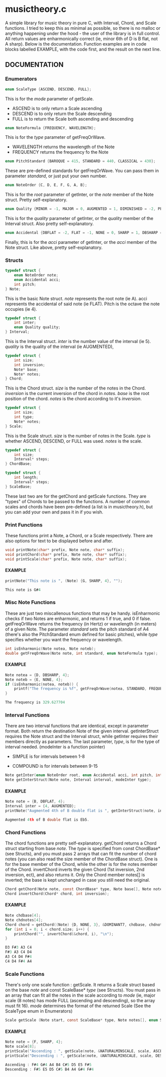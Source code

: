 # musictheory.c
A simple library for music theory in pure C, with Interval, Chord, and Scale functions. I tried to keep this as minimal as possible, so there is no malloc or anything happening under the hood - the user of the library is in full control. All return values are enharmonically correct (ie, minor 6th of D is B flat, not A sharp). Below is the documentation. Function examples are in code blocks labelled EXAMPLE, with the code first, and the result on the next line.

## DOCUMENTATION

### Enumerators

```C
enum ScaleType {ASCEND, DESCEND, FULL};
```
This is for the *mode* parameter of getScale.

* ASCEND is to only return a Scale ascending
* DESCEND is to only return the Scale descending
* FULL is to return the Scale both ascending and descending

```C
enum NoteFormula {FREQUENCY, WAVELENGTH};
```
This is for the *type* parameter of getFreqOrWave.

* WAVELENGTH returns the wavelength of the Note
* FREQUENCY returns the frequency fo the Note

```C
enum PitchStandard {BAROQUE = 415, STANDARD = 440, CLASSICAL = 430};
```
These are pre-defined standards for getFreqOrWave. You can pass them in parameter *standard*, or just put your own number.

```C
enum NoteOrder {C, D, E, F, G, A, B};
```
This is for the *root* parameter of getInter, or the *note* member of the Note struct. Pretty self-explanatory.

```C
enum Quality {MINOR = -1, MAJOR = 0, AUGMENTED = 1, DIMINISHED = -2, PERFECT = 3};
```
This is for the *quality* parameter of getInter, or the *quality* member of the Interval struct. Also pretty self-explanatory.

```C
enum Accidental {DBFLAT = -2, FLAT = -1, NONE = 0, SHARP = 1, DBSHARP = 2};
```
Finally, this is for the *acci* parameter of getInter, or the *acci* member of the Note struct. Like above, pretty self-explanatory.

### Structs
```C
typedef struct {
    enum NoteOrder note;
    enum Accidental acci;
    int pitch;
} Note;
```
This is the basic Note struct. *note* represents the root note (ie A). acci represents the accidental of said note (ie FLAT). Pitch is the octave the note occupies (ie 4).

```C
typedef struct {
    int inter;
    enum Quality quality;
} Interval;
```

This is the Interval struct. *inter* is the number value of the interval (ie 5). *quality* is the quality of the interval (ie AUGMENTED),

```C
typedef struct {
    int size;
    int inversion;
    Note* base;
    Note* notes;
} Chord;
```

This is the Chord struct. *size* is the number of the notes in the Chord. *inversion* is the current inversion of the chord in *notes*. *base* is the root position of the chord. *notes* is the chord according to it's *inversion*. 

```C
typedef struct {
    int size;
    int type;
    Note* notes;
} Scale;
```

This is the Scale struct. *size* is the number of notes in the Scale. *type* is whether ASCEND, DESCEND, or FULL was used. *notes* is the scale.

```C
typedef struct {
    int size;
    Interval* steps;
} ChordBase;

typedef struct {
    int length;
    Interval* steps;
} ScaleBase;
```
These last two are for the getChord and getScale functions. They are "types" of Chords to be passed to the functions. A number of common scales and chords have been pre-defined (a list is in musictheory.h), but you can add your own and pass it in if you wish.

### Print Functions

These functions print a Note, a Chord, or a Scale respectively. There are also options for text to be displayed before and after.

```C
void printNote(char* prefix, Note note, char* suffix);
void printChord(char* prefix, Note note, char* suffix);
void printScale(char* prefix, Note note, char* suffix);
```
#### EXAMPLE
```C
printNote("This note is ", (Note) {G, SHARP, 4}, "");

This note is G#4
```

### Misc Note Functions

These are just two miscallenous functions that may be handy. isEnharmonic checks if two Notes are enharmonic, and returns 1 if true, and 0 if false.
getFreqOrWave returns the frequency (in Hertz) or wavelength (in meters) of a given Note. The parameter *standard* sets the pitch standard of A4 (there's also the PitchStandard enum defined for basic pitches), while *type*
specifies whether you want the frequency or wavelength.

```C
int isEnharmonic(Note notea, Note noteb);
double getFreqOrWave(Note note, int standard, enum NoteFormula type);
```
#### EXAMPLE
```C
Note notea = {D, DBSHARP, 4};
Note noteb = {E, NONE, 4};
if (isEnharmonic(notea, noteb)) {
    printf("The frequency is %f", getFreqOrWave(notea, STANDARD, FREQUENCY));
}

The frequency is 329.627704
```

### Interval Functions

There are two interval functions that are identical, except in parameter format. Both return the destination Note of the given interval. getInterStruct requires the Note
struct and the Interval struct, while getInter requires their members directly as parameters. The last parameter, *type*, is for the type of interval needed. (modeInter is a function pointer)

* SIMPLE is for intervals between 1-8

* COMPOUND is for intervals between 9-15

```C
Note getInter(enum NoteOrder root, enum Accidental acci, int pitch, int inter, enum Quality quality, modeInter type);
Note getInterStruct(Note note, Interval interval, modeInter type);
```
#### EXAMPLE
```C
Note note = {B, DBFLAT, 4};
Interval inter = {4, AUGMENTED};
printNote("Augmented 4th of B double flat is ", getInterStruct(note, inter, SIMPLE), ".");

Augmented 4th of B double flat is Eb5.
```

### Chord Functions

The chord functions are pretty self-explanatory. getChord returns a Chord struct starting from base *note*. The *type* is specified from const ChordBase* (see Structs), and you must
pass 2 arrays that can fit the number of chord notes (you can also read the size member of the ChordBase struct). One is for the base member of the Chord, while the other is for the notes member of the Chord. invertChord inverts the given Chord (1st inversion, 2nd inversion, ect), and also returns it. Only the Chord member notes[] is inverted;
the base is kept unchanged in case you still need the original.

```C
Chord getChord(Note note, const ChordBase* type, Note base[], Note notes[]);
Chord invertChord(Chord* chord, int inversion);
```
#### EXAMPLE
```C
Note chdbase[4];
Note chdnotes[4];
Chord chord = getChord((Note) {D, NONE, 3}, &DOMINANT7, chdbase, chdnotes);
for (int i = 0; i < chord.size; i++) {
    printChord("", invertChord(&chord, i), "\n");
}

D3 F#3 A3 C4
F#3 A3 C4 D4
A3 C4 D4 F#4
C4 D4 F#4 A4
```

### Scale Functions

There's only one scale function : getScale. It returns a Scale struct based on the base *note* and const ScaleBase* *type* (see Structs). You must pass in an array that can fit all the notes
in the scale according to *mode* (ie, major scale (8 notes) has mode FULL (ascending and descending), so the array must fit 16). *mode* determines the format of the returned Scale (See the ScaleType enum in Enumerators)

```C
Scale getScale (Note start, const ScaleBase* type, Note notes[], enum ScaleType mode);
```
#### EXAMPLE
```C
Note note = {F, SHARP, 4};
Note scale[8];
printScale("Ascending : ", getScale(note, &NATURALMINSCALE, scale, ASCEND), "\n");
printScale("Descending : ", getScale(note, &NATURALMINSCALE, scale, DESCEND), "");

Ascending : F#4 G#4 A4 B4 C#5 D5 E5 F#5
Descending : F#5 E5 D5 C#5 B4 A4 G#4 F#4
```
